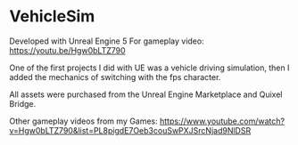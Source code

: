 # VehicleSim

Developed with Unreal Engine 5
For gameplay video:
https://youtu.be/Hgw0bLTZ790

One of the first projects I did with UE was a vehicle driving simulation, then I added the mechanics of switching with the fps character.

All assets were purchased from the Unreal Engine Marketplace and Quixel Bridge.

Other gameplay videos from my Games:
https://www.youtube.com/watch?v=Hgw0bLTZ790&list=PL8pigdE7Oeb3couSwPXJSrcNjad9NlDSR
